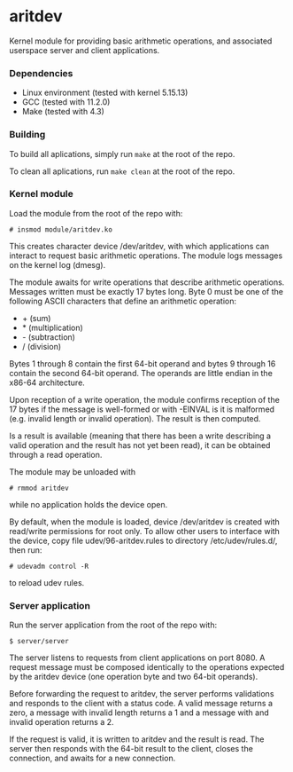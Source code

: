 # aritdev
Kernel module for providing basic arithmetic operations, and associated userspace server and client applications.

### Dependencies
- Linux environment (tested with kernel 5.15.13)
- GCC (tested with 11.2.0)
- Make (tested with 4.3)

### Building
To build all aplications, simply run
`make`
at the root of the repo.

To clean all aplications, run
`make clean`
at the root of the repo.

### Kernel module
Load the module from the root of the repo with:

`# insmod module/aritdev.ko`

This creates character device /dev/aritdev, with which applications can interact to request basic arithmetic operations. The module logs messages on the kernel log (dmesg).

The module awaits for write operations that describe arithmetic operations. Messages written must be exactly 17 bytes long. Byte 0 must be one of the following ASCII characters that define an arithmetic operation:
- \+ (sum)
- \* (multiplication)
- \- (subtraction)
- \/ (division)

Bytes 1 through 8 contain the first 64-bit operand and bytes 9 through 16 contain the second 64-bit operand. The operands are little endian in the x86-64 architecture.

Upon reception of a write operation, the module confirms reception of the 17 bytes if the message is well-formed or with -EINVAL is it is malformed (e.g. invalid length or invalid operation). The result is then computed.

Is a result is available (meaning that there has been a write describing a valid operation and the result has not yet been read), it can be obtained through a read operation.

The module may be unloaded with

`# rmmod aritdev`

while no application holds the device open.

By default, when the module is loaded, device /dev/aritdev is created with read/write permissions for root only. To allow other users to interface with the device, copy file udev/96-aritdev.rules to directory /etc/udev/rules.d/, then run:

`# udevadm control -R`

to reload udev rules.

### Server application
Run the server application from the root of the repo with:

`$ server/server`

The server listens to requests from client applications on port 8080.
A request message must be composed identically to the operations expected by the aritdev device (one operation byte and two 64-bit operands).

Before forwarding the request to aritdev, the server performs validations and responds to the client with a status code. A valid message returns a zero, a message with invalid length returns a 1 and a message with and invalid operation returns a 2.

If the request is valid, it is written to aritdev and the result is read. The server then responds with the 64-bit result to the client, closes the connection, and awaits for a new connection.
